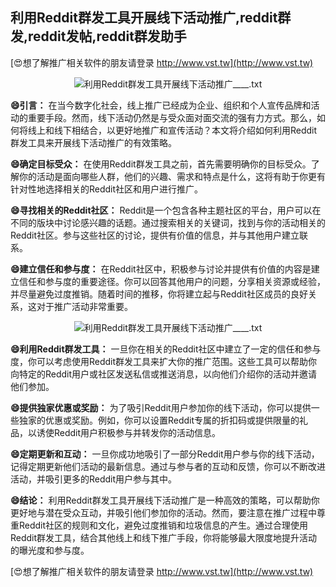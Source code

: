 ## **利用Reddit群发工具开展线下活动推广,reddit群发,reddit发帖,reddit群发助手**

[😍想了解推广相关软件的朋友请登录 http://www.vst.tw](http://www.vst.tw)

 <center><img src="https://vst.tw/MP4/tuiguang/png/0.png" alt="利用Reddit群发工具开展线下活动推广____.txt"></center>

**😄引言：**
在当今数字化社会，线上推广已经成为企业、组织和个人宣传品牌和活动的重要手段。然而，线下活动仍然是与受众面对面交流的强有力方式。那么，如何将线上和线下相结合，以更好地推广和宣传活动？本文将介绍如何利用Reddit群发工具来开展线下活动推广的有效策略。

**😄确定目标受众：**
在使用Reddit群发工具之前，首先需要明确你的目标受众。了解你的活动是面向哪些人群，他们的兴趣、需求和特点是什么，这将有助于你更有针对性地选择相关的Reddit社区和用户进行推广。

**😄寻找相关的Reddit社区：**
Reddit是一个包含各种主题社区的平台，用户可以在不同的版块中讨论感兴趣的话题。通过搜索相关的关键词，找到与你的活动相关的Reddit社区。参与这些社区的讨论，提供有价值的信息，并与其他用户建立联系。

**😄建立信任和参与度：**
在Reddit社区中，积极参与讨论并提供有价值的内容是建立信任和参与度的重要途径。你可以回答其他用户的问题，分享相关资源或经验，并尽量避免过度推销。随着时间的推移，你将建立起与Reddit社区成员的良好关系，这对于推广活动非常重要。

 <center><img src="https://vst.tw/MP4/tuiguang/png/7.png" alt="利用Reddit群发工具开展线下活动推广____.txt"></center>

**😄利用Reddit群发工具：**
一旦你在相关的Reddit社区中建立了一定的信任和参与度，你可以考虑使用Reddit群发工具来扩大你的推广范围。这些工具可以帮助你向特定的Reddit用户或社区发送私信或推送消息，以向他们介绍你的活动并邀请他们参加。

**😄提供独家优惠或奖励：**
为了吸引Reddit用户参加你的线下活动，你可以提供一些独家的优惠或奖励。例如，你可以设置Reddit专属的折扣码或提供限量的礼品，以诱使Reddit用户积极参与并转发你的活动信息。

**😄定期更新和互动：**
一旦你成功地吸引了一部分Reddit用户参与你的线下活动，记得定期更新他们活动的最新信息。通过与参与者的互动和反馈，你可以不断改进活动，并吸引更多的Reddit用户参与其中。

**😄结论：**
利用Reddit群发工具开展线下活动推广是一种高效的策略，可以帮助你更好地与潜在受众互动，并吸引他们参加你的活动。然而，要注意在推广过程中尊重Reddit社区的规则和文化，避免过度推销和垃圾信息的产生。通过合理使用Reddit群发工具，结合其他线上和线下推广手段，你将能够最大限度地提升活动的曝光度和参与度。

[😍想了解推广相关软件的朋友请登录 http://www.vst.tw](http://www.vst.tw)



